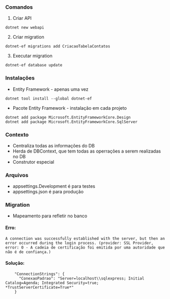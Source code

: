 ### Comandos
1. Criar API
```
dotnet new webapi
```

2. Criar migration
```
dotnet-ef migrations add CriacaoTabelaContatos
```

3. Executar migration
```
dotnet-ef database update
```

### Instalações

* Entity Framework - apenas uma vez
```
dotnet tool install --global dotnet-ef
```

* Pacote Entity Framework - instalação em cada projeto
```
dotnet add package Microsoft.EntityFrameworkCore.Design
dotnet add package Microsoft.EntityFrameworkCore.SqlServer
```

### Contexto
* Centraliza todas as informações do DB
* Herda de DBContext, que tem todas as operrações a serem realizadas no DB
* Construtor especial

### Arquivos
* appsettings.Development é para testes
* appsettings.json é para produção

### Migration 
* Mapeamento para refletir no banco

#### Erro:
```
A connection was successfully established with the server, but then an error occurred during the login process. (provider: SSL Provider, error: 0 - A cadeia de certificação foi emitida por uma autoridade que não é de confiança.)
```

#### Solução:
```
    "ConnectionStrings": {
      "ConexaoPadrao": "Server=localhost\\sqlexpress; Initial Catalog=Agenda; Integrated Security=true; *TrustServerCertificate=True*"
    }
```